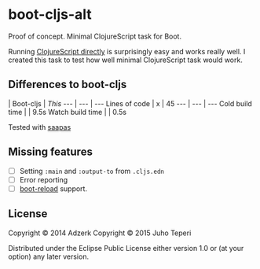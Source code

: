 # boot-cljs-alt

Proof of concept. Minimal ClojureScript task for Boot.

Running [ClojureScript directly](https://github.com/clojure/clojurescript/wiki/Reporting-Issues)
is surprisingly easy and works really well. I created this task to test
how well minimal ClojureScript task would work.

## Differences to boot-cljs

| Boot-cljs | *This*
--- | --- | ---
Lines of code | x | 45
--- | --- | ---
Cold build time | | 9.5s
Watch build time | | 0.5s

Tested with [saapas][saapas]

## Missing features

- [ ] Setting `:main` and `:output-to` from `.cljs.edn`
- [ ] Error reporting
- [ ] [boot-reload][boot-reload] support.

## License

Copyright © 2014 Adzerk
Copyright © 2015 Juho Teperi

Distributed under the Eclipse Public License either version 1.0 or (at
your option) any later version.

[boot-cljs]: https://github.com/adzerk-oss/boot-cljs
[boot-reload]: https://github.com/adzerk-oss/boot-reload
[saapas]: https://github.com/Deraen/saapas
